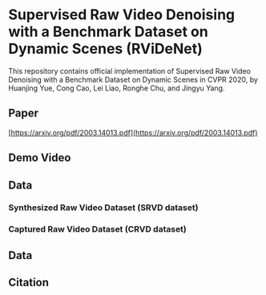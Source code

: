 # Supervised Raw Video Denoising with a Benchmark Dataset on Dynamic Scenes (RViDeNet)

This repository contains official implementation of Supervised Raw Video Denoising with a Benchmark Dataset on Dynamic Scenes in CVPR 2020, by Huanjing Yue, Cong Cao, Lei Liao, Ronghe Chu, and Jingyu Yang.

## Paper

[https://arxiv.org/pdf/2003.14013.pdf](https://arxiv.org/pdf/2003.14013.pdf)<br/>

## Demo Video

## Data

### Synthesized Raw Video Dataset (SRVD dataset)

### Captured Raw Video Dataset (CRVD dataset)

## Data

## Citation
